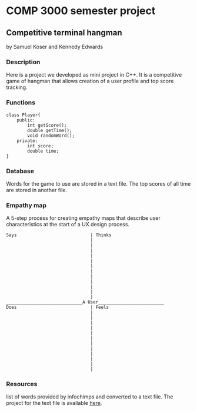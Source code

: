 # COMP 3000 semester project

## Competitive terminal hangman

by Samuel Koser and Kennedy Edwards

### Description

Here is a project we developed as mini project in C++.
It is a competitive game of hangman that allows creation
of a user profile and top score tracking.

### Functions

```
class Player{
    public:
        int getScore();
        double getTime();
        void randomWord();
    private:
        int score;
        double time;
}
```

### Database

Words for the game to use are stored in a text file. 
The top scores of all time are stored in another file.

### Empathy map

A 5-step process for creating empathy maps that describe
user characteristics at the start of a UX design process.

```
Says                            | Thinks
                                |
                                |
                                |
                                |
                                |
                                |
                                |
                                |
                                |
                                |
                                |
                                |
_____________________________A User_________________________
Does                            | Feels
                                |
                                |
                                |
                                |
                                |
                                |
                                |
                                |
                                |
                                |
                                |
                                |
```

### Resources

list of words provided by infochimps and converted to a text file.
The project for the text file is available [here](https://github.com/dwyl/english-words.git).
